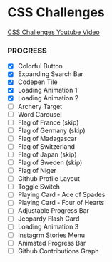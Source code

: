 # CSS Challenges

[CSS Challenges Youtube Video](https://www.youtube.com/watch?v=TzuWIHGFKCQ&list=TLPQMDQwODIwMjXvaTXlnE9G5g&index=4)

### PROGRESS
- [x] Colorful Button 
- [x] Expanding Search Bar 
- [x] Codepen Tile 
- [x] Loading Animation 1
- [x] Loading Animation 2
- [ ] Archery Target 
- [ ] Word Carousel 
- [ ] Flag of France (skip) 
- [ ] Flag of Germany (skip) 
- [ ] Flag of Madagascar 
- [ ] Flag of Switzerland 
- [ ] Flag of Japan (skip) 
- [ ] Flag of Sweden (skip) 
- [ ] Flag of Niger 
- [ ] Github Profile Layout 
- [ ] Toggle Switch 
- [ ] Playing Card - Ace of Spades 
- [ ] Playing Card - Four of Hearts 
- [ ] Adjustable Progress Bar 
- [ ] Jeopardy Flash Card 
- [ ] Loading Animation 3
- [ ] Instagrm Stories Menu 
- [ ] Animated Progress Bar 
- [ ] Github Contributions Graph 
